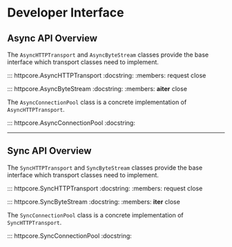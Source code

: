 # Developer Interface

## Async API Overview

The `AsyncHTTPTransport` and `AsyncByteStream` classes provide the base
interface which transport classes need to implement.

::: httpcore.AsyncHTTPTransport
    :docstring:
    :members: request close

::: httpcore.AsyncByteStream
    :docstring:
    :members: __aiter__ close

The `AsyncConnectionPool` class is a concrete implementation of `AsyncHTTPTransport`.

::: httpcore.AsyncConnectionPool
    :docstring:

---

## Sync API Overview

The `SyncHTTPTransport` and `SyncByteStream` classes provide the base
interface which transport classes need to implement.

::: httpcore.SyncHTTPTransport
    :docstring:
    :members: request close

::: httpcore.SyncByteStream
    :docstring:
    :members: __iter__ close

The `SyncConnectionPool` class is a concrete implementation of `SyncHTTPTransport`.

::: httpcore.SyncConnectionPool
    :docstring:
